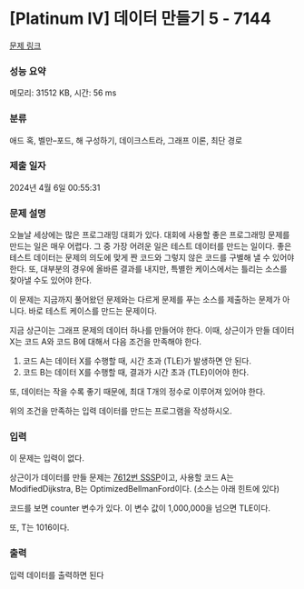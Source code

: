 # [Platinum IV] 데이터 만들기 5 - 7144 

[문제 링크](https://www.acmicpc.net/problem/7144) 

### 성능 요약

메모리: 31512 KB, 시간: 56 ms

### 분류

애드 혹, 벨만–포드, 해 구성하기, 데이크스트라, 그래프 이론, 최단 경로

### 제출 일자

2024년 4월 6일 00:55:31

### 문제 설명

<p>오늘날 세상에는 많은 프로그래밍 대회가 있다. 대회에 사용할 좋은 프로그래밍 문제를 만드는 일은 매우 어렵다. 그 중 가장 어려운 일은 테스트 데이터를 만드는 일이다. 좋은 테스트 데이터는 문제의 의도에 맞게 짠 코드와 그렇지 않은 코드를 구별해 낼 수 있어야 한다. 또, 대부분의 경우에 올바른 결과를 내지만, 특별한 케이스에서는 틀리는 소스를 찾아낼 수도 있어야 한다.</p>

<p>이 문제는 지금까지 풀어왔던 문제와는 다르게 문제를 푸는 소스를 제출하는 문제가 아니다. 바로 테스트 케이스를 만드는 문제이다.</p>

<p>지금 상근이는 그래프 문제의 데이터 하나를 만들어야 한다. 이때, 상근이가 만들 데이터 X는 코드 A와 코드 B에 대해서 다음 조건을 만족해야 한다.</p>

<ol>
	<li>코드 A는 데이터 X를 수행할 때, 시간 초과 (TLE)가 발생하면 안 된다.</li>
	<li>코드 B는 데이터 X를 수행할 때, 결과가 시간 초과 (TLE)이어야 한다.</li>
</ol>

<p>또, 데이터는 작을 수록 좋기 때문에, 최대 T개의 정수로 이루어져 있어야 한다.</p>

<p>위의 조건을 만족하는 입력 데이터를 만드는 프로그램을 작성하시오.</p>

### 입력 

 <p>이 문제는 입력이 없다.</p>

<p>상근이가 데이터를 만들 문제는 <a href="/problem/7612">7612번 SSSP</a>이고, 사용할 코드 A는 ModifiedDijkstra, B는 OptimizedBellmanFord이다. (소스는 아래 힌트에 있다)</p>

<p>코드를 보면 counter 변수가 있다. 이 변수 값이 1,000,000을 넘으면 TLE이다.</p>

<p>또, T는 1016이다.</p>

### 출력 

 <p>입력 데이터를 출력하면 된다</p>

